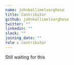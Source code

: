 ```yaml
---
name: johnkallimelvarghese
title: Contributor
github: johnkallimelvarghese
twitter: ""
linkedin: ""
slack: ""
joining_date: ""
role : contributor
---
```


Still waiting for this
